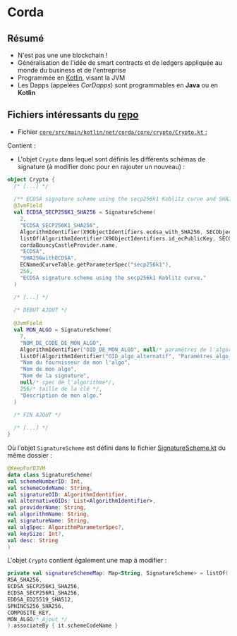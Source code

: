 # Corda

## Résumé

* N'est pas une une blockchain !
* Généralisation de l'idée de smart contracts et de ledgers appliquée au monde du business et de l'entreprise
* Programmée en [Kotlin](https://kotlinlang.org), visant la JVM
* Les Dapps (appelées _CorDapps_) sont programmables en __Java__ ou en __Kotlin__

## Fichiers intéressants du [repo](https://github.com/corda/corda)

* Fichier [`core/src/main/kotlin/net/corda/core/crypto/Crypto.kt` :](https://github.com/corda/corda/blob/master/core/src/main/kotlin/net/corda/core/crypto/Crypto.kt)

Contient :

* L'objet `Crypto` dans lequel sont définis les différents schémas de signature (à modifier donc pour en rajouter un nouveau) :

```kotlin
object Crypto {
  /* [...] */
  
  /** ECDSA signature scheme using the secp256k1 Koblitz curve and SHA256 for message hashing. */
  @JvmField
  val ECDSA_SECP256K1_SHA256 = SignatureScheme(
    2,   
    "ECDSA_SECP256K1_SHA256",
    AlgorithmIdentifier(X9ObjectIdentifiers.ecdsa_with_SHA256, SECObjectIdentifiers.secp256k1),
    listOf(AlgorithmIdentifier(X9ObjectIdentifiers.id_ecPublicKey, SECObjectIdentifiers.secp256k1)),
    cordaBouncyCastleProvider.name,
    "ECDSA",
    "SHA256withECDSA",
    ECNamedCurveTable.getParameterSpec("secp256k1"),
    256, 
    "ECDSA signature scheme using the secp256k1 Koblitz curve."
  )

  /* [...] */
  
  /* DEBUT AJOUT */
  
  @JvmField
  val MON_ALGO = SignatureScheme(
    7,   
    "NOM_DE_CODE_DE_MON_ALGO",
    AlgorithmIdentifier("OID_DE_MON_ALGO", null/* paramètres de l'algorithmes (e.g. courbe pour ECDSA) */),
    listOf(AlgorithmIdentifier("OID_algo_alternatif", "Paramètres_algo_alternatif")),
    "Nom du fournisseur de mon l'algo",
    "Nom de mon algo",
    "Nom de la signature",
    null/* spec de l'algorithme*/,
    256/* taille de la clé */, 
    "Description de mon algo."
  )

  /* FIN AJOUT */
  
  /* [...] */
}
```

Où l'objet `SignatureScheme` est défini dans le fichier [SignatureScheme.kt](https://github.com/corda/corda/blob/master/core/src/main/kotlin/net/corda/core/crypto/SignatureScheme.kt) du même dossier :

```kotlin
@KeepForDJVM
data class SignatureScheme(
val schemeNumberID: Int,
val schemeCodeName: String,
val signatureOID: AlgorithmIdentifier,
val alternativeOIDs: List<AlgorithmIdentifier>,
val providerName: String,
val algorithmName: String,
val signatureName: String,
val algSpec: AlgorithmParameterSpec?,
val keySize: Int?,
val desc: String
)
```

L'objet `Crypto` contient également une map à modifier :

```kotlin
private val signatureSchemeMap: Map<String, SignatureScheme> = listOf(
RSA_SHA256,
ECDSA_SECP256K1_SHA256,
ECDSA_SECP256R1_SHA256,
EDDSA_ED25519_SHA512,
SPHINCS256_SHA256,
COMPOSITE_KEY,
MON_ALGO/* Ajout */
).associateBy { it.schemeCodeName }
```

